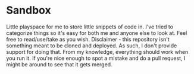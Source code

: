 # Sandbox
Little playspace for me to store little snippets of code in. I've tried to categorize things so it's easy for both me and anyone else to look at.
Feel free to read/use/take as you wish. Disclaimer - this repository isn't something meant to be cloned and deployed. As such, I don't provide support for doing that.
From my knowledge, everything should work when you run it. If you're nice enough to spot a mistake and do a pull request, I might be around to see that it gets merged.
